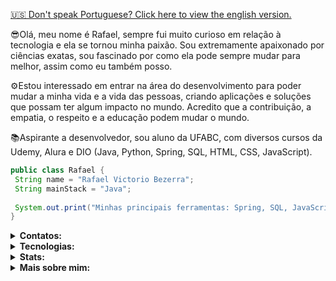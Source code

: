 <a href="https://github.com/Rvictorio/Rvictorio/blob/main/README-EN.md">🇺🇸 Don't speak Portuguese? Click here to view the english version.</a>

😎Olá, meu nome é Rafael, sempre fui muito curioso em relação à tecnologia e ela se tornou minha paixão. Sou extremamente apaixonado por ciências exatas, sou fascinado por como ela pode sempre mudar para melhor, assim como eu também posso.  

⚙️Estou interessado em entrar na área do desenvolvimento para poder mudar a minha vida e a vida das pessoas, criando aplicações e soluções que possam ter algum impacto no mundo. Acredito que a contribuição, a empatia, o respeito e a educação podem mudar o mundo.

📚Aspirante a desenvolvedor, sou aluno da UFABC, com diversos cursos da Udemy, Alura e DIO (Java, Python, Spring, SQL, HTML, CSS, JavaScript).

```java
public class Rafael {
 String name = "Rafael Victorio Bezerra";
 String mainStack = "Java";
 
 System.out.print("Minhas principais ferramentas: Spring, SQL, JavaScript, Python, GIT/Github.");
}
```

</details>


<details>
  <summary><b>Contatos: </b></summary>

[![Github](https://img.shields.io/badge/-Github-181717?style=for-the-badge&logo=Github&logoColor=white)](https://github.com/Rvictorio)
[![LinkedIn](https://img.shields.io/badge/-LinkedIn-0077B5?style=for-the-badge&logo=LinkedIn&logoColor=white)](https://www.linkedin.com/in/rvictorio)
[![Twitter](https://img.shields.io/badge/-Twitter-1DA1F2?style=for-the-badge&logo=Twitter&logoColor=white)](https://twitter.com/Rvictori0)
[![Gmail](https://img.shields.io/badge/Gmail-D14836?style=for-the-badge&logo=gmail&logoColor=white)](mailto:rvictorio8@gmail.com)

</details>
<details>
  <summary><b>Tecnologias: </b></summary>

| Linguagens | Nível | Comentarios |
|:----------|------| ------------------|
|JAVA|:star: :star: :star: | Tenho como stack principal o Java, realizando diversos projetos pessoais. Minhas principais fontes de estudos são cursos, livros e artigos que me auxiliam no crescimento dentro desta linguagem, tenho solidos conhecimentos em POO, Spring, JDBC, Design patterns, SOLID, etc.
|Python| :star: :star: | Possuo uma noção básica do que esta liguagem pode oferecer. Tive muito contato com ela nos primeiros quadrimestres da faculdade, onde desenvolvi lógica de programação, POO e uso de diversas bibliotecas (como por exemplo Pandas, onde usei para interpretação de dados)
|HTML/CSS/JS| :star: | Consigo criar aplicações web simples com algumas funções utilizando essas três ferramentas. Atualmente estou utilizando delas para integrar meus conhecimentos de Back End com o essencial do Front End, realizando criações com estilização visual e funcionalidades com bases sólidas de lógica.
|SQL| :star: | Sei realizar consultas, criação de tabelas, atualização de dados e inserir informações. Tenho como principal ferramente de uso do SQL o PostgreSQL, onde prefiro adotar o uso do PGadmin para lidar com as funções detalhadas anteriormente.

| Ferramentas | Nível | Comentarios |
|:----------|------| ------------------|
|GIT/GITHUB|:star: :star: | Conhecimento básico (Entendo as ferramentas e suas aplicações)
|Intellij IDEA| :star: :star: | Conhecinento básico (Minha IDE favorita para codar em JAVA)
|VS Code | :star: | Conhecimento iniciante (Ferramenta que comecei a utilizar recentemente)
|Spring Boot| :star: | Conhecimento iniciante (Iniciei meu aprofundamento recentemente nessa ferramenta)
|Angular| :star: | Conhecimento iniciante (Iniciei meu aprofundamento recentemente nessa ferramente)
|PostgrSQL| :star: |Conhecimento inicante (Estou adquirindo familiaridade com a ferramenta)


  
</details>



<details>
  <summary><b>Stats: </b></summary>
  
  
  ![stats](https://github-readme-stats.vercel.app/api?username=rvictorio&title_color=3498db&text_color=2ecc71&icon_color=3498db&bg_color=00000000&hide_border=true&show_icons=true&include_all_commits=true&count_private=true&disable_animations=true)
  ![](https://komarev.com/ghpvc/?username=rvictorio&style=flat-square&label=Views)
![]( https://badges.pufler.dev/visits/char-al/rvictorio?color=black&logo=github&style=flat-square )
  
</details>

<details>
  <summary><b>Mais sobre mim: </b></summary>
  
 ## O que eu ando ouvindo 🎵:
   ![Spotify recently played](https://spotify-recently-played-readme.vercel.app/api?user=12176639966)
   
## Canais do Youtube que eu vejo 📺:
  - [Ciência todo dia](https://www.youtube.com/@CienciaTodoDia)
  - [Fiasco](https://www.youtube.com/@GrandeFiasco)
  - [Filipe Deschamps](https://www.youtube.com/@FilipeDeschamps)
  - [Nerdologia](https://www.youtube.com/@nerdologia)
  - [Bandeja](https://www.youtube.com/@BANDEJA)
  - [Attekita Dev](https://www.youtube.com/@attekitadev)
  
  


